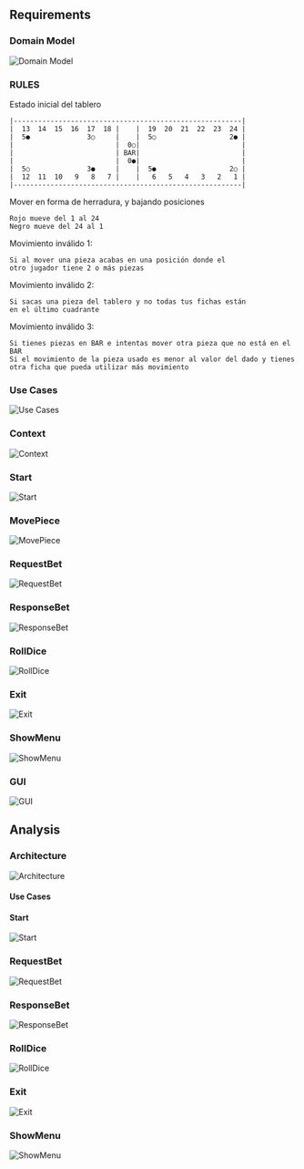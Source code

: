 ## Requirements

### Domain Model
![Domain Model](/rup/domain_model/domain_model.png)

### RULES
Estado inicial del tablero
```
|--------------------------------------------------------|
|  13  14  15  16  17  18 |    |  19  20  21  22  23  24 |
|  5●              3○     |    |  5○                  2● |
|                         |  0○|                         |
|                         | BAR|                         |
|                         |  0●|                         |
|  5○              3●     |    |  5●                  2○ |
|  12  11  10   9   8   7 |    |   6   5   4   3   2   1 |
|--------------------------------------------------------|
```

Mover en forma de herradura, y bajando posiciones 
```
Rojo mueve del 1 al 24 
Negro mueve del 24 al 1
```

Movimiento inválido 1: 
```
Si al mover una pieza acabas en una posición donde el 
otro jugador tiene 2 o más piezas
```

Movimiento inválido 2: 
```
Si sacas una pieza del tablero y no todas tus fichas están 
en el último cuadrante
```
Movimiento inválido 3: 
```
Si tienes piezas en BAR e intentas mover otra pieza que no está en el BAR
Si el movimiento de la pieza usado es menor al valor del dado y tienes 
otra ficha que pueda utilizar más movimiento
```


### Use Cases

![Use Cases](/rup/usecase/use_cases.png)

### Context

![Context](/rup/context/context.png)

### Start
![Start](/rup/usecase/start.png)

### MovePiece

![MovePiece](/rup/usecase/move_piece.png)

### RequestBet
![RequestBet](/rup/usecase/request_bet.png)

### ResponseBet
![ResponseBet](/rup/usecase/response_bet.png)

### RollDice
![RollDice](/rup/usecase/roll_dice.png)

### Exit
![Exit](/rup/usecase/exit.png)

### ShowMenu
![ShowMenu](/rup/usecase/show_menu.png)

### GUI
![GUI](/rup/context/gui.png)

## Analysis

### Architecture
![Architecture](/rup/analysis/architecture.png)

#### Use Cases

#### Start
![Start](/rup/analysis/use_cases/start.png)

### RequestBet
![RequestBet](/rup/analysis/use_case/request_bet.png)

### ResponseBet
![ResponseBet](/rup/analysis/use_case/response_bet.png)

### RollDice
![RollDice](/rup/analysis/use_case/roll_dice.png)

### Exit
![Exit](/rup/analysis/use_case/exit.png)

### ShowMenu
![ShowMenu](/rup/analysis/use_case/show_menu.png)
